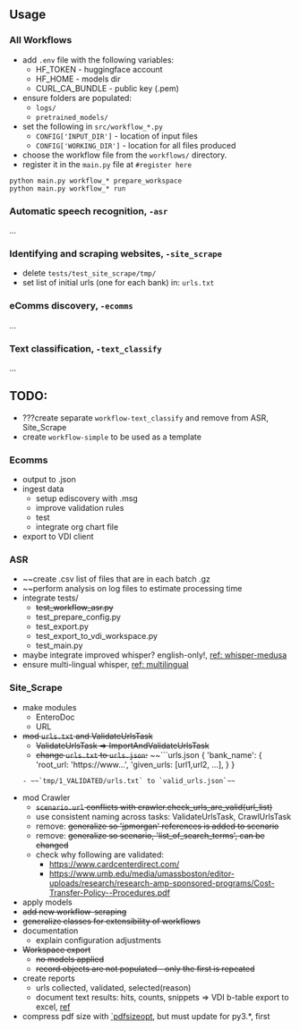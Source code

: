 


## Usage

### All Workflows

* add `.env` file with the following variables: 
    - HF_TOKEN - huggingface account
    - HF_HOME - models dir
    - CURL_CA_BUNDLE - public key (.pem)
* ensure folders are populated:
    - `logs/`
    - `pretrained_models/`
* set the following in `src/workflow_*.py`
    - `CONFIG['INPUT_DIR']` - location of input files
    - `CONFIG['WORKING_DIR']` - location for all files produced
* choose the workflow file from the `workflows/` directory.
* register it in the `main.py` file at `#register here`

```
python main.py workflow_* prepare_workspace
python main.py workflow_* run
```


### Automatic speech recognition, `-asr`

...


### Identifying and scraping websites, `-site_scrape`

* delete `tests/test_site_scrape/tmp/`
* set list of initial urls (one for each bank) in: `urls.txt`


### eComms discovery, `-ecomms`

...


### Text classification, `-text_classify`

...





## TODO:

* ???create separate `workflow-text_classify` and remove from ASR, Site_Scrape
* create `workflow-simple` to be used as a template


### Ecomms

* output to .json
* ingest data
  - setup ediscovery with .msg
  - improve validation rules
  - test
  - integrate org chart file
* export to VDI client


### ASR

* ~~create .csv list of files that are in each batch .gz
* ~~perform analysis on log files to estimate processing time
* integrate tests/
  - ~~test_workflow_asr.py~~
  - test_prepare_config.py
  - test_export.py
  - test_export_to_vdi_workspace.py
  - test_main.py
* maybe integrate improved whisper? english-only!, [ref: whisper-medusa](https://huggingface.co/aiola/whisper-medusa-v1)
* ensure multi-lingual whisper, [ref: multilingual](https://huggingface.co/openai/whisper-large-v3)


### Site_Scrape

* make modules
  - EnteroDoc
  - URL
* ~~mod  `urls.txt` and ValidateUrlsTask~~
  - ~~ValidateUrlsTask => ImportAndValidateUrlsTask~~
  - ~~change `urls.txt` to `urls.json`:~~
  ~~```urls.json
  {
  'bank_name': {
    'root_url: 'https://www...',
    'given_urls: [url1,url2, ...],
    }
  }
  ```~~
  - ~~`tmp/1_VALIDATED/urls.txt` to `valid_urls.json`~~
* mod Crawler
  - ~~`scenario.url` conflicts with crawler.check_urls_are_valid(url_list)~~
  - use consistent naming across tasks: ValidateUrlsTask, CrawlUrlsTask
  - remove: ~~generalize so 'jpmorgan' references is added to scenario~~
  - remove: ~~generalize so scenario, 'list_of_search_terms', can be changed~~
  - check why following are validated:
    + https://www.cardcenterdirect.com/
    + https://www.umb.edu/media/umassboston/editor-uploads/research/research-amp-sponsored-programs/Cost-Transfer-Policy--Procedures.pdf
* apply models
* ~~add new workflow-scraping~~
* ~~generalize classes for extensibility of workflows~~
* documentation
  - explain configuration adjustments
* ~~Workspace export~~
  - ~~no models applied~~
  - ~~record objects are not populated - only the first is repeated~~
* create reports
  - urls collected, validated, selected(reason)
  - document text results: hits, counts, snippets => VDI b-table export to excel, [ref](https://stackoverflow.com/questions/71465593/exporting-bootstrap-table-to-excel-or-pdf)
* compress pdf size with [`pdfsizeopt](https://github.com/pts/pdfsizeopt), but must update for py3.*, first